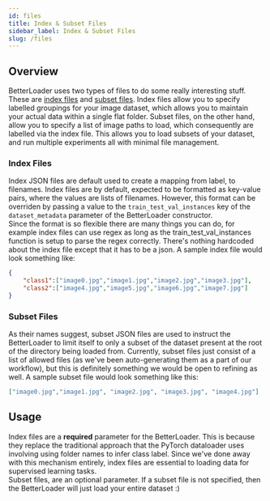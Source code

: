 ```yaml
---
id: files
title: Index & Subset Files
sidebar_label: Index & Subset Files
slug: /files
---
```


## Overview
BetterLoader uses two types of files to do some really interesting stuff. These are <a href="#index-files">index files</a> and <a href="#subset-files">subset files</a>.
Index files allow you to specify labelled groupings for your image dataset, which allows you to maintain your actual data within a single flat folder. Subset files, on the other hand, allow you to specify a list of image paths to load, which consequently are labelled via the index file. This allows you to load subsets of your dataset, and run multiple experiments all with minimal file management.

### Index Files
Index JSON files are default used to create a mapping from label, to filenames. Index files are by default, expected to be formatted as key-value pairs, where the values are lists of filenames. However, this format can be overriden by passing a value to the `train_test_val_instances` key of the `dataset_metadata` parameter of the BetterLoader constructor.<br /> Since the format is so flexible there are many things you can do, for example index files can use regex as long as the train_test_val_instances function is setup to parse the regex correctly. There's nothing hardcoded about the index file except that it has to be a json.  A sample index file would look something like:

```json
{
	"class1":["image0.jpg","image1.jpg","image2.jpg","image3.jpg"],
	"class2":["image4.jpg","image5.jpg","image6.jpg","image7.jpg"]
}
```

### Subset Files
As their names suggest, subset JSON files are used to instruct the BetterLoader to limit itself to only a subset of the dataset present at the root of the directory being loaded from. Currently, subset files just consist of a list of allowed files (as we've been auto-generating them as a part of our workflow), but this is definitely something we would be open to refining as well. A sample subset file would look something like this:
```json
["image0.jpg","image1.jpg", "image2.jpg", "image3.jpg", "image4.jpg"]
```

## Usage
Index files are a <b>required</b> parameter for the BetterLoader. This is because they replace the traditional approach that the PyTorch dataloader uses involving using folder names to infer class label. Since we've done away with this mechanism entirely, index files are essential to loading data for supervised learning tasks.<br />
Subset files, are an optional parameter. If a subset file is not specified, then the BetterLoader will just load your entire dataset :)
